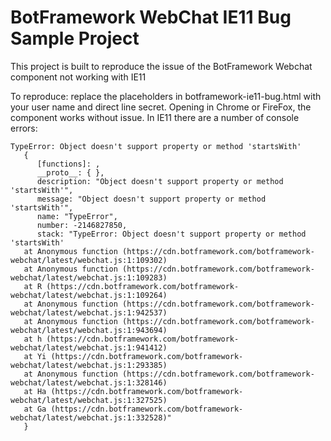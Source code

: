 # BotFramework WebChat IE11 Bug Sample Project
This project is built to reproduce the issue of the BotFramework Webchat component not working with IE11

To reproduce: replace the placeholders in botframework-ie11-bug.html with your user name and direct line secret.  Opening in Chrome or FireFox, the component works without issue.  In IE11 there are a number of console errors:

```
TypeError: Object doesn't support property or method 'startsWith'
   {
      [functions]: ,
      __proto__: { },
      description: "Object doesn't support property or method 'startsWith'",
      message: "Object doesn't support property or method 'startsWith'",
      name: "TypeError",
      number: -2146827850,
      stack: "TypeError: Object doesn't support property or method 'startsWith'
   at Anonymous function (https://cdn.botframework.com/botframework-webchat/latest/webchat.js:1:109302)
   at Anonymous function (https://cdn.botframework.com/botframework-webchat/latest/webchat.js:1:109283)
   at R (https://cdn.botframework.com/botframework-webchat/latest/webchat.js:1:109264)
   at Anonymous function (https://cdn.botframework.com/botframework-webchat/latest/webchat.js:1:942537)
   at Anonymous function (https://cdn.botframework.com/botframework-webchat/latest/webchat.js:1:943694)
   at h (https://cdn.botframework.com/botframework-webchat/latest/webchat.js:1:941412)
   at Yi (https://cdn.botframework.com/botframework-webchat/latest/webchat.js:1:293385)
   at Anonymous function (https://cdn.botframework.com/botframework-webchat/latest/webchat.js:1:328146)
   at Ha (https://cdn.botframework.com/botframework-webchat/latest/webchat.js:1:327525)
   at Ga (https://cdn.botframework.com/botframework-webchat/latest/webchat.js:1:332528)"
   }
```
